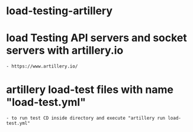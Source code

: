# load-testing-artillery

# load Testing API servers and socket servers with artillery.io
    - https://www.artillery.io/

# artillery load-test files with name "load-test.yml"
    - to run test CD inside directory and execute "artillery run load-test.yml"
